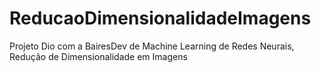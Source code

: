 # ReducaoDimensionalidadeImagens
Projeto Dio com a BairesDev de Machine Learning de Redes Neurais, Redução de Dimensionalidade em Imagens
